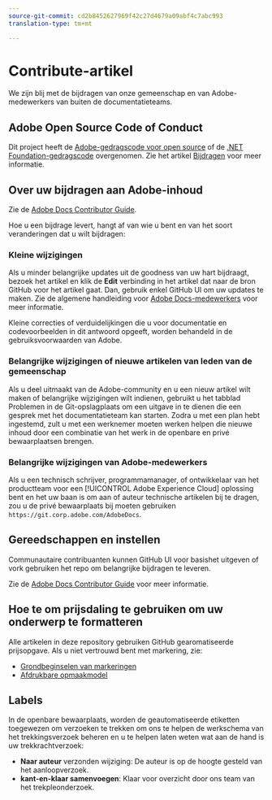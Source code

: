 ```yaml
---
source-git-commit: cd2b8452627969f42c27d4679a09abf4c7abc993
translation-type: tm+mt

---
```

# Contribute-artikel

We zijn blij met de bijdragen van onze gemeenschap en van Adobe-medewerkers van buiten de documentatieteams.

## Adobe Open Source Code of Conduct

Dit project heeft de [Adobe-gedragscode voor open source](code-of-conduct.md) of de [.NET Foundation-gedragscode](https://dotnetfoundation.org/code-of-conduct) overgenomen. Zie het artikel [Bijdragen](contributing.md) voor meer informatie.

## Over uw bijdragen aan Adobe-inhoud

Zie de [Adobe Docs Contributor Guide](https://docs.adobe.com/help/en/contributor/contributor-guide/introduction.html).

Hoe u een bijdrage levert, hangt af van wie u bent en van het soort veranderingen dat u wilt bijdragen:

### Kleine wijzigingen

Als u minder belangrijke updates uit de goodness van uw hart bijdraagt, bezoek het artikel en klik de **Edit** verbinding in het artikel dat naar de bron GitHub voor het artikel gaat. Dan, gebruik enkel GitHub UI om uw updates te maken. Zie de algemene handleiding voor [Adobe Docs-medewerkers](https://docs.adobe.com/help/en/contributor/contributor-guide/introduction.html) voor meer informatie.

Kleine correcties of verduidelijkingen die u voor documentatie en codevoorbeelden in dit antwoord opgeeft, worden behandeld in de gebruiksvoorwaarden van Adobe.

### Belangrijke wijzigingen of nieuwe artikelen van leden van de gemeenschap

Als u deel uitmaakt van de Adobe-community en u een nieuw artikel wilt maken of belangrijke wijzigingen wilt indienen, gebruikt u het tabblad Problemen in de Git-opslagplaats om een uitgave in te dienen die een gesprek met het documentatieteam kan starten. Zodra u met een plan hebt ingestemd, zult u met een werknemer moeten werken helpen die nieuwe inhoud door een combinatie van het werk in de openbare en privé bewaarplaatsen brengen.

<!--
If you submit a pull request with significant changes to documentation and code examples, you'll see a message in the pull request asking you to submit an online contribution license agreement (CLA). We need you to complete the online form before we can review your pull request.
-->

### Belangrijke wijzigingen van Adobe-medewerkers

Als u een technisch schrijver, programmamanager, of ontwikkelaar van het productteam voor een [!UICONTROL Adobe Experience Cloud] oplossing bent en het uw baan is om aan of auteur technische artikelen bij te dragen, zou u de privé bewaarplaats bij moeten gebruiken `https://git.corp.adobe.com/AdobeDocs`.

<!--Employees from other parts of the Adobe world should use the public repo for minor updates.-->

## Gereedschappen en instellen

Communautaire contribuanten kunnen GitHub UI voor basishet uitgeven of vork gebruiken het repo om belangrijke bijdragen te leveren.

Zie de [Adobe Docs Contributor Guide](https://docs.adobe.com/help/en/contributor/contributor-guide/introduction.html) voor meer informatie.

## Hoe te om prijsdaling te gebruiken om uw onderwerp te formatteren

Alle artikelen in deze repository gebruiken GitHub gearomatiseerde prijsopgave. Als u niet vertrouwd bent met markering, zie:

* [Grondbeginselen van markeringen](https://help.github.com/articles/getting-started-with-writing-and-formatting-on-github/)
* [Afdrukbare opmaakmodel](https://guides.github.com/pdfs/markdown-cheatsheet-online.pdf)

## Labels

In de openbare bewaarplaats, worden de geautomatiseerde etiketten toegewezen om verzoeken te trekken om ons te helpen de werkschema van het trekkingsverzoek beheren en u te helpen laten weten wat aan de hand is uw trekkrachtverzoek:

* **Naar auteur** verzonden wijziging: De auteur is op de hoogte gesteld van het aanloopverzoek.
* **kant-en-klaar samenvoegen**: Klaar voor overzicht door ons team van het trekpleonderzoek.
